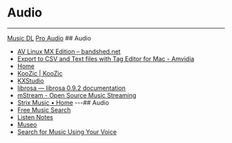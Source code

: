 # Audio 
---
[Music DL](Music%20DL.md)
[Pro Audio](Pro%20Audio.md) ## Audio
- [AV Linux MX Edition – bandshed.net](http://www.bandshed.net/avlinux)
- [Export to CSV and Text files with Tag Editor for Mac - Amvidia](https://amvidia.com/guides/music-organising/export-to-csv-text-files)
- [Home](https://www.serviio.org/)
- [KooZic | KooZic](https://koozic.net/)
- [KXStudio](https://kx.studio/)
- [librosa — librosa 0.9.2 documentation](https://librosa.org/doc/latest/index.html)
- [mStream - Open Source Music Streaming](https://mstream.io/)
- [Strix Music • Home](https://www.strixmusic.com/)
---## Audio
- [Free Music Search](http://musgle.com/)
- [Listen Notes](https://www.listennotes.com/)
- [Museo](https://museo.app/)
- [Search for Music Using Your Voice](https://www.midomi.com/)